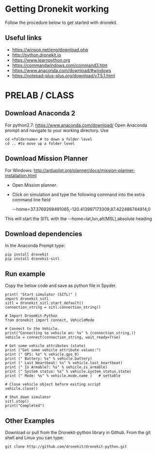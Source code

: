 # Getting Dronekit working

Follow the procedure below to get started with dronekit.

## Useful links

* https://winscp.net/eng/download.php
* http://python.dronekit.io
* https://www.learnpython.org
* https://commandwindows.com/command3.htm
* https://www.anaconda.com/download/#windows
* https://notepad-plus-plus.org/download/v7.5.1.html

# PRELAB / CLASS

## Download Anaconda 2
For python2.7: https://www.anaconda.com/download/
Open Anaconda prompt and navigate to your working directory. Use

    cd <foldername> # to down a folder level 
    cd .. #to move up a folder level
    
## Download Mission Planner

For Windows: http://ardupilot.org/planner/docs/mission-planner-installation.html
* Open Mission planner. 
* Click on simulation and type the following command into the extra command line field

    --home=37.3769269491065,-120.413997173309,87.422486744914,0
    
This will start the SITL with the --home=lat,lon,alt(MSL),absolute heading
    
## Download dependencies
In the Anaconda Prompt type:
    
    pip install dronekit
    pip install dronekit-sitl
    
## Run example 
Copy the below code and save as python file in Spyder. 

    print( "Start simulator (SITL)" )
    import dronekit_sitl
    sitl = dronekit_sitl.start_default()
    connection_string = sitl.connection_string()

    # Import DroneKit-Python
    from dronekit import connect, VehicleMode

    # Connect to the Vehicle.
    print("Connecting to vehicle on: %s" % (connection_string,))
    vehicle = connect(connection_string, wait_ready=True)

    # Get some vehicle attributes (state)
    print ("Get some vehicle attribute values:")
    print (" GPS: %s" % vehicle.gps_0)
    print (" Battery: %s" % vehicle.battery)
    print (" Last Heartbeat: %s" % vehicle.last_heartbeat)
    print (" Is Armable?: %s" % vehicle.is_armable)
    print (" System status: %s" % vehicle.system_status.state)
    print (" Mode: %s" % vehicle.mode.name )   # settable

    # Close vehicle object before exiting script
    vehicle.close()

    # Shut down simulator
    sitl.stop()
    print("Completed")

## Other Examples

Download or pull from the Dronekit-python library in Github. From the git shell and Linux you can type:

    git clone http://github.com/dronekit/dronekit-python.git
